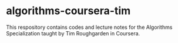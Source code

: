 # algorithms-coursera-tim
This respository contains codes and lecture notes for the Algorithms Specialization taught by Tim Roughgarden in Coursera.
